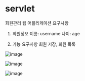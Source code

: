 # servlet
회원관리 웹 어플리케이션 요구사항

1. 회원정보
이름: username
나이: age

2. 기능 요구사항
회원 저장, 회원 목록 

![image](https://user-images.githubusercontent.com/81903928/151689214-5ab57343-db43-4bc0-a7e7-28218689782d.png)

![image](https://user-images.githubusercontent.com/81903928/151689246-204b3a46-0d19-44b6-825e-0de87376925e.png)

![image](https://user-images.githubusercontent.com/81903928/151689303-3ea8689f-ae6a-4ac4-ae98-56fbf8bd5c75.png)
